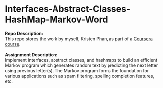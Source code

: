 # Interfaces-Abstract-Classes-HashMap-Markov-Word
__Repo Description:__
<br/>
This repo stores the work by myself, Kristen Phan, as part of a [Coursera course](https://www.coursera.org/learn/java-programming-design-principles).
<br/>
<br/>
__Assignment Description:__
<br/>
Implement interfaces, abstract classes, and hashmaps to build an efficient Markov program which generates random text by predicting the next letter using previous letter(s). The Markov program forms the foundation for various applications such as spam filtering, spelling completion features, etc. 

